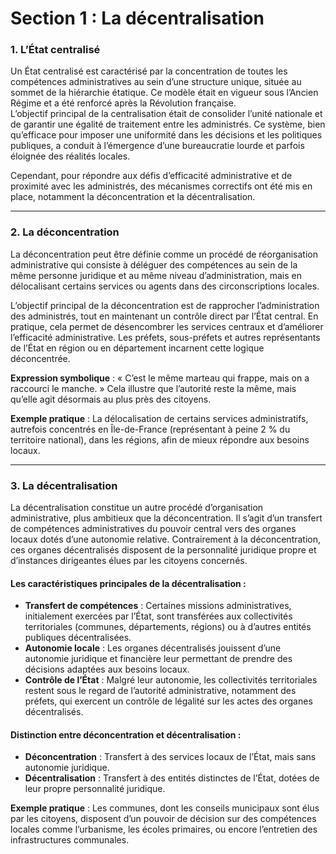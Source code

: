 # Section 1 : La décentralisation

### 1. L’État centralisé

Un État centralisé est caractérisé par la concentration de toutes les compétences administratives au sein d’une structure unique, située au sommet de la hiérarchie étatique. Ce modèle était en vigueur sous l’Ancien Régime et a été renforcé après la Révolution française.  
L’objectif principal de la centralisation était de consolider l’unité nationale et de garantir une égalité de traitement entre les administrés. Ce système, bien qu’efficace pour imposer une uniformité dans les décisions et les politiques publiques, a conduit à l’émergence d’une bureaucratie lourde et parfois éloignée des réalités locales.

Cependant, pour répondre aux défis d’efficacité administrative et de proximité avec les administrés, des mécanismes correctifs ont été mis en place, notamment la déconcentration et la décentralisation.

---

### 2. La déconcentration

La déconcentration peut être définie comme un procédé de réorganisation administrative qui consiste à déléguer des compétences au sein de la même personne juridique et au même niveau d’administration, mais en délocalisant certains services ou agents dans des circonscriptions locales.

L’objectif principal de la déconcentration est de rapprocher l’administration des administrés, tout en maintenant un contrôle direct par l’État central. En pratique, cela permet de désencombrer les services centraux et d’améliorer l’efficacité administrative. Les préfets, sous-préfets et autres représentants de l’État en région ou en département incarnent cette logique déconcentrée.

**Expression symbolique** : « C’est le même marteau qui frappe, mais on a raccourci le manche. » Cela illustre que l’autorité reste la même, mais qu’elle agit désormais au plus près des citoyens.

**Exemple pratique** : La délocalisation de certains services administratifs, autrefois concentrés en Île-de-France (représentant à peine 2 % du territoire national), dans les régions, afin de mieux répondre aux besoins locaux.

---

### 3. La décentralisation

La décentralisation constitue un autre procédé d’organisation administrative, plus ambitieux que la déconcentration. Il s’agit d’un transfert de compétences administratives du pouvoir central vers des organes locaux dotés d’une autonomie relative. Contrairement à la déconcentration, ces organes décentralisés disposent de la personnalité juridique propre et d’instances dirigeantes élues par les citoyens concernés.

#### Les caractéristiques principales de la décentralisation :

- **Transfert de compétences** : Certaines missions administratives, initialement exercées par l’État, sont transférées aux collectivités territoriales (communes, départements, régions) ou à d’autres entités publiques décentralisées.
- **Autonomie locale** : Les organes décentralisés jouissent d’une autonomie juridique et financière leur permettant de prendre des décisions adaptées aux besoins locaux.
- **Contrôle de l’État** : Malgré leur autonomie, les collectivités territoriales restent sous le regard de l’autorité administrative, notamment des préfets, qui exercent un contrôle de légalité sur les actes des organes décentralisés.

#### Distinction entre déconcentration et décentralisation :

- **Déconcentration** : Transfert à des services locaux de l’État, mais sans autonomie juridique.
- **Décentralisation** : Transfert à des entités distinctes de l’État, dotées de leur propre personnalité juridique.

**Exemple pratique** : Les communes, dont les conseils municipaux sont élus par les citoyens, disposent d’un pouvoir de décision sur des compétences locales comme l’urbanisme, les écoles primaires, ou encore l’entretien des infrastructures communales.
